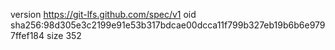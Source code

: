 version https://git-lfs.github.com/spec/v1
oid sha256:98d305e3c2199e91e53b317bdcae00dcca11f799b327eb19b6b6e9797ffef184
size 352
